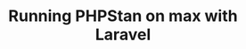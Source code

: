 ---
layout: "../../layouts/BlogPost.astro"
title: Running PHPStan on max with Laravel
pubDate: 2022-06-21T14:27:16.845Z
description: >-
    We have all needed to add some sort of search to our applications before, this tutorial will walk you through how you can use Laravel Scout and Meilisearch.
social_image: https://laravelnews.imgix.net/images/laravel-scout-featured.png?ixlib=php-3.3.1
repost: true
source: https://laravel-news.com/getting-started-laravel-scout-meilisearch
partner: Laravel News
---